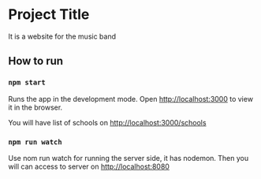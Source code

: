 
# Project Title

It is a website for the music band


## How to run
### `npm start`

Runs the app in the development mode.
Open [http://localhost:3000](http://localhost:3000) to view it in the browser.

You will have list of schools on [http://localhost:3000/schools](http://localhost:3000/schools)

### `npm run watch`
Use nom run watch for running the server side, it has nodemon.
Then you will can access to server on [http://localhost:8080](http://localhost:8080) 

